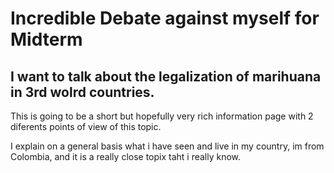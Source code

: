 # Incredible Debate against myself for Midterm

## I want to talk about the legalization of marihuana in 3rd wolrd countries.

This is going to be a short but hopefully very rich information page with 2 diferents points of view of this topic.

I explain on a general basis what i have seen and live in my country, im from Colombia, and it is a really close topix taht i really know.
